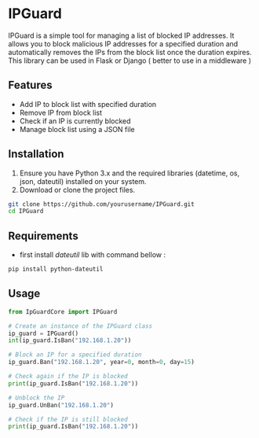 # IPGuard

IPGuard is a simple tool for managing a list of blocked IP addresses. It allows you to block malicious IP addresses for a specified duration and automatically removes the IPs from the block list once the duration expires.
This library can be used in Flask or Django ( better to use in a middleware )

## Features

- Add IP to block list with specified duration
- Remove IP from block list
- Check if an IP is currently blocked
- Manage block list using a JSON file

## Installation

1. Ensure you have Python 3.x and the required libraries (datetime, os, json, dateutil) installed on your system.
2. Download or clone the project files.

```bash
git clone https://github.com/yourusername/IPGuard.git
cd IPGuard
```

## Requirements

- first install *dateutil* lib with command bellow :
```bash
pip install python-dateutil
```

## Usage

```python
from IpGuardCore import IPGuard

# Create an instance of the IPGuard class
ip_guard = IPGuard()
int(ip_guard.IsBan("192.168.1.20"))

# Block an IP for a specified duration
ip_guard.Ban("192.168.1.20", year=0, month=0, day=15)

# Check again if the IP is blocked
print(ip_guard.IsBan("192.168.1.20"))

# Unblock the IP
ip_guard.UnBan("192.168.1.20")

# Check if the IP is still blocked
print(ip_guard.IsBan("192.168.1.20"))
```
